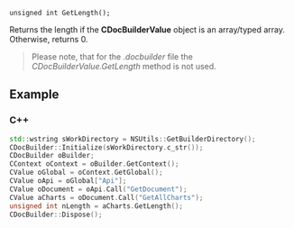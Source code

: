 `unsigned int GetLength();`

Returns the length if the **CDocBuilderValue** object is an array/typed array. Otherwise, returns 0.

> Please note, that for the *.docbuilder* file the *CDocBuilderValue.GetLength* method is not used.

## Example

### C++

```cpp
std::wstring sWorkDirectory = NSUtils::GetBuilderDirectory();
CDocBuilder::Initialize(sWorkDirectory.c_str());
CDocBuilder oBuilder;
CContext oContext = oBuilder.GetContext();
CValue oGlobal = oContext.GetGlobal();
CValue oApi = oGlobal["Api"];
CValue oDocument = oApi.Call("GetDocument");
CValue aCharts = oDocument.Call("GetAllCharts");
unsigned int nLength = aCharts.GetLength();
CDocBuilder::Dispose();
```
